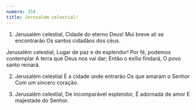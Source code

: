 ```yaml
---
numero: 354
title: Jerusalém celestial!
---
```

1. Jerusalém celestial,
Cidade do eterno Deus!
Mui breve ali se encontrarão
Os santos cidadãos dos céus.

Jerusalém celestial,
Lugar de paz e de esplendor!
Por fé, podemos contemplar
A terra que Deus nos vai dar;
Então o exílio findará,
O povo santo reinará.

2. Jerusalém celestial
É a cidade onde entrarão
Os que amaram o Senhor
Com um sincero coração.

3. Jerusalém celestial,
De incomparável esplendor,
É adornada de amor
E majestade do Senhor.
